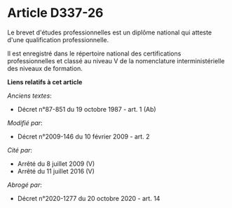 # Article D337-26

Le brevet d'études professionnelles est un diplôme national qui atteste d'une qualification professionnelle. 

Il est enregistré dans le répertoire national des certifications professionnelles et classé au niveau V de la nomenclature
interministérielle des niveaux de formation.

**Liens relatifs à cet article**

_Anciens textes_:

  - Décret n°87-851 du 19 octobre 1987 - art. 1 (Ab)

_Modifié par_:

  - Décret n°2009-146 du 10 février 2009 - art. 2

_Cité par_:

  - Arrêté du 8 juillet 2009 (V)
  - Arrêté du 11 juillet 2016 (V)

_Abrogé par_:

  - Décret n°2020-1277 du 20 octobre 2020 - art. 14
